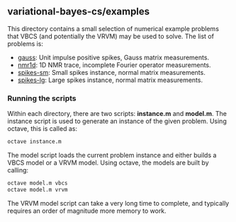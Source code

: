 
## variational-bayes-cs/examples

This directory contains a small selection of numerical example problems
that VBCS (and potentially the VRVM) may be used to solve. The list of
problems is:

 * [gauss](gauss): Unit impulse positive spikes, Gauss matrix measurements.
 * [nmr1d](nmr1d): 1D NMR trace, incomplete Fourier operator measurements.
 * [spikes-sm](spikes-sm): Small spikes instance, normal matrix measurements.
 * [spikes-lg](spikes-lg): Large spikes instance, normal matrix measurements.

### Running the scripts

Within each directory, there are two scripts: **instance.m** and **model.m**.
The instance script is used to generate an instance of the given problem.
Using octave, this is called as:

```bash
octave instance.m
```

The model script loads the current problem instance and either builds a
VBCS model or a VRVM model. Using octave, the models are built by calling:

```bash
octave model.m vbcs
octave model.m vrvm
```

The VRVM model script can take a very long time to complete, and typically
requires an order of magnitude more memory to work.

